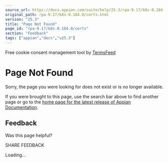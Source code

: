```yaml
---
source_url: https://docs.appian.com/suite/help/25.3/rpa-9.17/k8s-0.184.0/certs.html
original_path: rpa-9.17/k8s-0.184.0/certs.html
version: "25.3"
title: "Page Not Found"
page_id: "rpa-9.17/k8s-0.184.0/certs"
section: "Feedback"
tags: ["appian","docs","v25.3"]
---
```



Free cookie consent management tool by [TermsFeed](https://www.termsfeed.com/)

# Page Not Found

Sorry, the page you were looking for does not exist or is no longer available.

If you were brought to this page, use the search bar above to find another page or go to the [home page for the latest release of Appian Documentation](https://docs.appian.com/suite/help/latest/).

## Feedback

Was this page helpful?

SHARE FEEDBACK

Loading...